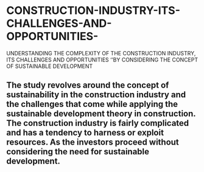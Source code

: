 # CONSTRUCTION-INDUSTRY-ITS-CHALLENGES-AND-OPPORTUNITIES-
UNDERSTANDING THE COMPLEXITY OF THE CONSTRUCTION INDUSTRY, ITS CHALLENGES AND OPPORTUNITIES ‘’BY CONSIDERING THE CONCEPT OF SUSTAINABLE DEVELOPMENT

## The study revolves around the concept of sustainability in the construction industry and the challenges that come while applying the sustainable development theory in construction. The construction industry is fairly complicated and has a tendency to harness or exploit resources. As the investors proceed without considering the need for sustainable development.
